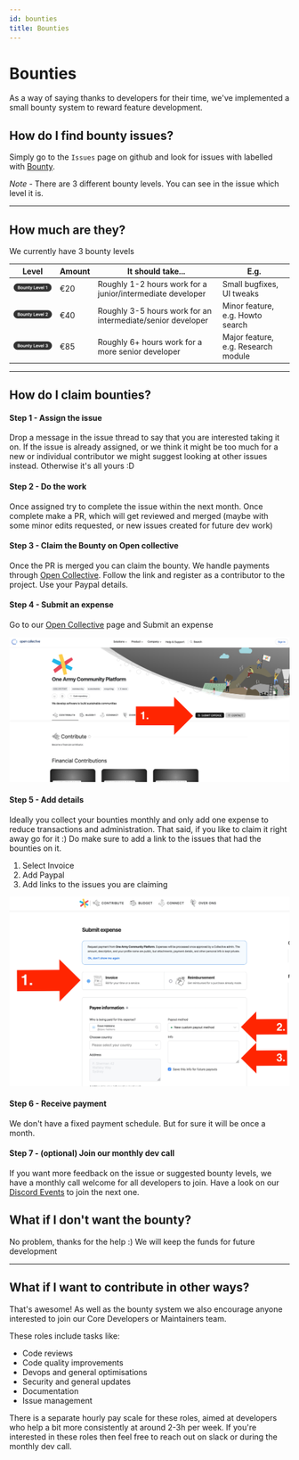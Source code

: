 ```yaml
---
id: bounties
title: Bounties
---
```


# Bounties

As a way of saying thanks to developers for their time, we've implemented a small bounty system to reward feature development.


## How do I find bounty issues?

Simply go to the `Issues` page on github and look for issues with labelled with [Bounty](https://github.com/ONEARMY/community-platform/issues).

_Note_ - There are 3 different bounty levels. You can see in the issue which level it is.

---

## How much are they?

We currently have 3 bounty levels

| Level | Amount | It should take...                                           | E.g.                                |
| ----- | ------ | ----------------------------------------------------------- | ----------------------------------- |
| ![bounty label](images/bounty1.png)       | €20    | Roughly 1-2 hours work for a junior/intermediate developer  | Small bugfixes, UI tweaks           |
| ![bounty label](images/bounty2.png)      | €40    | Roughly 3-5 hours work for an intermediate/senior developer | Minor feature, e.g. Howto search    |
| ![bounty label](images/bounty3.png)      | €85    | Roughly 6+ hours work for a more senior developer           | Major feature, e.g. Research module |

---

## How do I claim bounties?

#### Step 1 - Assign the issue

Drop a message in the issue thread to say that you are interested taking it on. If the issue is already assigned, or we think it might be too much for a new or individual contributor we might suggest looking at other issues instead. Otherwise it's all yours :D

#### Step 2 - Do the work

Once assigned try to complete the issue within the next month. Once complete make a PR, which will get reviewed and merged (maybe with some minor edits requested, or new issues created for future dev work)

#### Step 3 - Claim the Bounty on Open collective

Once the PR is merged you can claim the bounty. We handle payments through [Open Collective](https://opencollective.com/onearmy). Follow the link and register as a contributor to the project. Use your Paypal details.

#### Step 4 - Submit an expense

Go to our [Open Collective](https://opencollective.com/onearmy) page and Submit an expense

![open collective](images/open_collective_01.jpg)


#### Step 5 - Add details

Ideally you collect your bounties monthly and only add one expense to reduce transactions and administration. That said, if you like to claim it right away go for it :) Do make sure to add a link to the issues that had the bounties on it.
1. Select Invoice
2. Add Paypal
3. Add links to the issues you are claiming

![bounty label](images/open_collective_02.jpg)



#### Step 6 - Receive payment
We don't have a fixed payment schedule. But for sure it will be once a month.

#### Step 7 - (optional) Join our monthly dev call

If you want more feedback on the issue or suggested bounty levels, we have a monthly call welcome for all developers to join. Have a look on our [Discord Events](https://discordapp.com/invite/SSBrzeR) to join the next one.


## What if I don't want the bounty?

No problem, thanks for the help :) We will keep the funds for future development

---

## What if I want to contribute in other ways?

That's awesome! As well as the bounty system we also encourage anyone interested to join our Core Developers or Maintainers team.

These roles include tasks like:

- Code reviews
- Code quality improvements
- Devops and general optimisations
- Security and general updates
- Documentation
- Issue management

There is a separate hourly pay scale for these roles, aimed at developers who help a bit more consistently at around 2-3h per week. If you're interested in these roles then feel free to reach out on slack or during the monthly dev call.
